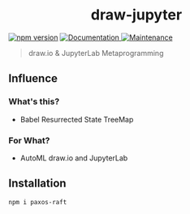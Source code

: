<h1 align="center">draw-jupyter </h1>
<p>
  <a href="https://www.npmjs.com/package/draw-jupyter"><img src="https://badge.fury.io/js/draw-jupyter.svg" alt="npm version" /></a>
  <a href="https://github.com/paxos-raft/paxos-raft/tree/master/packages/draw-jupyter#readme" target="_blank">
    <img alt="Documentation" src="https://img.shields.io/badge/documentation-yes-darkviolet.svg" />
  </a>
  <a href="https://github.com/paxos-raft/paxos-raft/graphs/commit-activity" target="_blank">
    <img alt="Maintenance" src="https://img.shields.io/badge/Maintained%3F-yes-yellow.svg" />
  </a>
</p>

> draw.io & JupyterLab Metaprogramming

## Influence
### What's this?
* Babel Resurrected State TreeMap

### For What?
* AutoML draw.io and JupyterLab

## Installation
```sh
npm i paxos-raft
```
